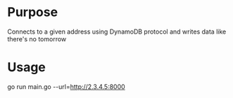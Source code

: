 # Purpose

Connects to a given address using DynamoDB protocol and writes data like there's no tomorrow

# Usage

go run main.go --url=http://2.3.4.5:8000
